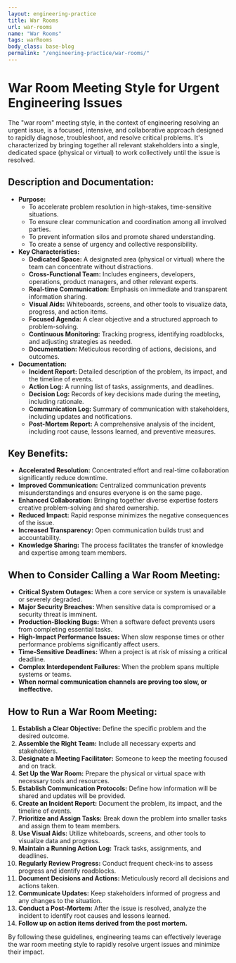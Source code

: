 ```yaml
---
layout: engineering-practice
title: War Rooms
url: war-rooms
name: "War Rooms"
tags: warRooms
body_class: base-blog
permalink: "/engineering-practice/war-rooms/"
---
```

# War Room Meeting Style for Urgent Engineering Issues

The "war room" meeting style, in the context of engineering resolving an urgent issue, is a focused, intensive, and collaborative approach designed to rapidly diagnose, troubleshoot, and resolve critical problems. It's characterized by bringing together all relevant stakeholders into a single, dedicated space (physical or virtual) to work collectively until the issue is resolved.

## Description and Documentation:

* **Purpose:**
    * To accelerate problem resolution in high-stakes, time-sensitive situations.
    * To ensure clear communication and coordination among all involved parties.
    * To prevent information silos and promote shared understanding.
    * To create a sense of urgency and collective responsibility.
* **Key Characteristics:**
    * **Dedicated Space:** A designated area (physical or virtual) where the team can concentrate without distractions.
    * **Cross-Functional Team:** Includes engineers, developers, operations, product managers, and other relevant experts.
    * **Real-time Communication:** Emphasis on immediate and transparent information sharing.
    * **Visual Aids:** Whiteboards, screens, and other tools to visualize data, progress, and action items.
    * **Focused Agenda:** A clear objective and a structured approach to problem-solving.
    * **Continuous Monitoring:** Tracking progress, identifying roadblocks, and adjusting strategies as needed.
    * **Documentation:** Meticulous recording of actions, decisions, and outcomes.
* **Documentation:**
    * **Incident Report:** Detailed description of the problem, its impact, and the timeline of events.
    * **Action Log:** A running list of tasks, assignments, and deadlines.
    * **Decision Log:** Records of key decisions made during the meeting, including rationale.
    * **Communication Log:** Summary of communication with stakeholders, including updates and notifications.
    * **Post-Mortem Report:** A comprehensive analysis of the incident, including root cause, lessons learned, and preventive measures.

## Key Benefits:

* **Accelerated Resolution:** Concentrated effort and real-time collaboration significantly reduce downtime.
* **Improved Communication:** Centralized communication prevents misunderstandings and ensures everyone is on the same page.
* **Enhanced Collaboration:** Bringing together diverse expertise fosters creative problem-solving and shared ownership.
* **Reduced Impact:** Rapid response minimizes the negative consequences of the issue.
* **Increased Transparency:** Open communication builds trust and accountability.
* **Knowledge Sharing:** The process facilitates the transfer of knowledge and expertise among team members.

## When to Consider Calling a War Room Meeting:

* **Critical System Outages:** When a core service or system is unavailable or severely degraded.
* **Major Security Breaches:** When sensitive data is compromised or a security threat is imminent.
* **Production-Blocking Bugs:** When a software defect prevents users from completing essential tasks.
* **High-Impact Performance Issues:** When slow response times or other performance problems significantly affect users.
* **Time-Sensitive Deadlines:** When a project is at risk of missing a critical deadline.
* **Complex Interdependent Failures:** When the problem spans multiple systems or teams.
* **When normal communication channels are proving too slow, or ineffective.**

## How to Run a War Room Meeting:

1.  **Establish a Clear Objective:** Define the specific problem and the desired outcome.
2.  **Assemble the Right Team:** Include all necessary experts and stakeholders.
3.  **Designate a Meeting Facilitator:** Someone to keep the meeting focused and on track.
4.  **Set Up the War Room:** Prepare the physical or virtual space with necessary tools and resources.
5.  **Establish Communication Protocols:** Define how information will be shared and updates will be provided.
6.  **Create an Incident Report:** Document the problem, its impact, and the timeline of events.
7.  **Prioritize and Assign Tasks:** Break down the problem into smaller tasks and assign them to team members.
8.  **Use Visual Aids:** Utilize whiteboards, screens, and other tools to visualize data and progress.
9.  **Maintain a Running Action Log:** Track tasks, assignments, and deadlines.
10. **Regularly Review Progress:** Conduct frequent check-ins to assess progress and identify roadblocks.
11. **Document Decisions and Actions:** Meticulously record all decisions and actions taken.
12. **Communicate Updates:** Keep stakeholders informed of progress and any changes to the situation.
13. **Conduct a Post-Mortem:** After the issue is resolved, analyze the incident to identify root causes and lessons learned.
14. **Follow up on action items derived from the post mortem.**

By following these guidelines, engineering teams can effectively leverage the war room meeting style to rapidly resolve urgent issues and minimize their impact.
